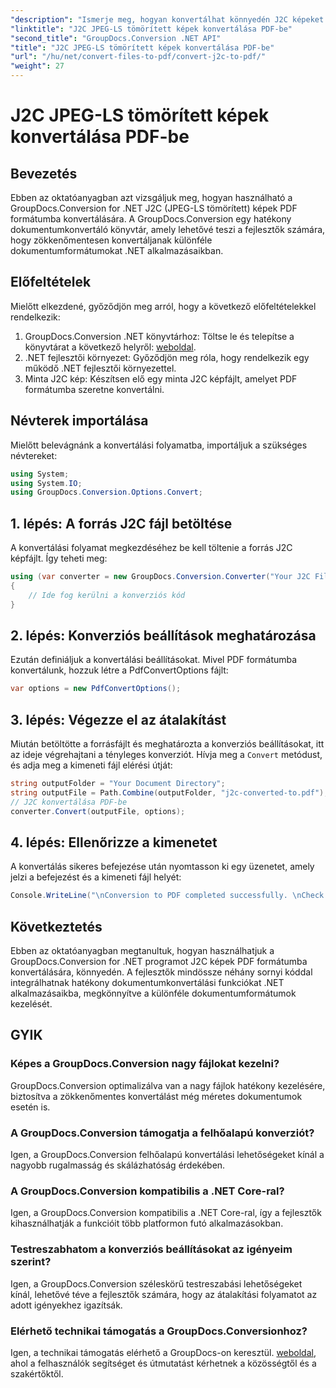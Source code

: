 ```yaml
---
"description": "Ismerje meg, hogyan konvertálhat könnyedén J2C képeket PDF formátumba a GroupDocs.Conversion for .NET segítségével, amivel egyszerűsítheti dokumentumkezelési folyamatát."
"linktitle": "J2C JPEG-LS tömörített képek konvertálása PDF-be"
"second_title": "GroupDocs.Conversion .NET API"
"title": "J2C JPEG-LS tömörített képek konvertálása PDF-be"
"url": "/hu/net/convert-files-to-pdf/convert-j2c-to-pdf/"
"weight": 27
---
```


# J2C JPEG-LS tömörített képek konvertálása PDF-be

## Bevezetés
Ebben az oktatóanyagban azt vizsgáljuk meg, hogyan használható a GroupDocs.Conversion for .NET J2C (JPEG-LS tömörített) képek PDF formátumba konvertálására. A GroupDocs.Conversion egy hatékony dokumentumkonvertáló könyvtár, amely lehetővé teszi a fejlesztők számára, hogy zökkenőmentesen konvertáljanak különféle dokumentumformátumokat .NET alkalmazásaikban.
## Előfeltételek
Mielőtt elkezdené, győződjön meg arról, hogy a következő előfeltételekkel rendelkezik:
1. GroupDocs.Conversion .NET könyvtárhoz: Töltse le és telepítse a könyvtárat a következő helyről: [weboldal](https://releases.groupdocs.com/conversion/net/).
2. .NET fejlesztői környezet: Győződjön meg róla, hogy rendelkezik egy működő .NET fejlesztői környezettel.
3. Minta J2C kép: Készítsen elő egy minta J2C képfájlt, amelyet PDF formátumba szeretne konvertálni.

## Névterek importálása
Mielőtt belevágnánk a konvertálási folyamatba, importáljuk a szükséges névtereket:
```csharp
using System;
using System.IO;
using GroupDocs.Conversion.Options.Convert;
```
## 1. lépés: A forrás J2C fájl betöltése
A konvertálási folyamat megkezdéséhez be kell töltenie a forrás J2C képfájlt. Így teheti meg:
```csharp
using (var converter = new GroupDocs.Conversion.Converter("Your J2C File Path"))
{
    // Ide fog kerülni a konverziós kód
}
```
## 2. lépés: Konverziós beállítások meghatározása
Ezután definiáljuk a konvertálási beállításokat. Mivel PDF formátumba konvertálunk, hozzuk létre a PdfConvertOptions fájlt:
```csharp
var options = new PdfConvertOptions();
```
## 3. lépés: Végezze el az átalakítást
Miután betöltötte a forrásfájlt és meghatározta a konverziós beállításokat, itt az ideje végrehajtani a tényleges konverziót. Hívja meg a `Convert` metódust, és adja meg a kimeneti fájl elérési útját:
```csharp
string outputFolder = "Your Document Directory";
string outputFile = Path.Combine(outputFolder, "j2c-converted-to.pdf");
// J2C konvertálása PDF-be
converter.Convert(outputFile, options);
```
## 4. lépés: Ellenőrizze a kimenetet
A konvertálás sikeres befejezése után nyomtasson ki egy üzenetet, amely jelzi a befejezést és a kimeneti fájl helyét:
```csharp
Console.WriteLine("\nConversion to PDF completed successfully. \nCheck output in {0}", outputFolder);
```

## Következtetés
Ebben az oktatóanyagban megtanultuk, hogyan használhatjuk a GroupDocs.Conversion for .NET programot J2C képek PDF formátumba konvertálására, könnyedén. A fejlesztők mindössze néhány sornyi kóddal integrálhatnak hatékony dokumentumkonvertálási funkciókat .NET alkalmazásaikba, megkönnyítve a különféle dokumentumformátumok kezelését.
## GYIK
### Képes a GroupDocs.Conversion nagy fájlokat kezelni?
GroupDocs.Conversion optimalizálva van a nagy fájlok hatékony kezelésére, biztosítva a zökkenőmentes konvertálást még méretes dokumentumok esetén is.
### A GroupDocs.Conversion támogatja a felhőalapú konverziót?
Igen, a GroupDocs.Conversion felhőalapú konvertálási lehetőségeket kínál a nagyobb rugalmasság és skálázhatóság érdekében.
### A GroupDocs.Conversion kompatibilis a .NET Core-ral?
Igen, a GroupDocs.Conversion kompatibilis a .NET Core-ral, így a fejlesztők kihasználhatják a funkcióit több platformon futó alkalmazásokban.
### Testreszabhatom a konverziós beállításokat az igényeim szerint?
Igen, a GroupDocs.Conversion széleskörű testreszabási lehetőségeket kínál, lehetővé téve a fejlesztők számára, hogy az átalakítási folyamatot az adott igényekhez igazítsák.
### Elérhető technikai támogatás a GroupDocs.Conversionhoz?
Igen, a technikai támogatás elérhető a GroupDocs-on keresztül. [weboldal](https://forum.groupdocs.com/c/conversion/11), ahol a felhasználók segítséget és útmutatást kérhetnek a közösségtől és a szakértőktől.